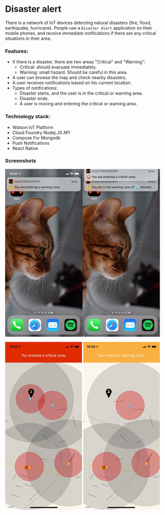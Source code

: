 # Disaster alert

There is a network of IoT devices detecting natural disasters (fire, flood, earthquake, hurricane). People use a `Disaster Alert` application on their mobile phones, and receive immediate notifications if there are any critical situations in their area.


### Features:
- If there is a disaster, there are two areas "Critical" and "Warning":
	- Critical: should evacuate immediately.
	- Warning: small hazard. Should be careful in this area.
- A user can browse the map and check nearby disasters.
- A user receives notifications based on his current location.
 - Types of notifications:
	- Disaster starts, and the user is in the critical or warning area.
	- Disaster ends.
	- A user is moving and entering the critical or warning area.

### Technology stack:
- Watson IoT Platform
- Cloud Foundry Nodej.JS API
- Compose For Mongodb
- Push Notifications
- React Native


### Screenshots
![](img/a.jpg)

![](img/b.png)

